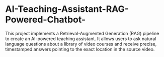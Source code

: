 # AI-Teaching-Assistant-RAG-Powered-Chatbot-
This project implements a Retrieval-Augmented Generation (RAG) pipeline to create an AI-powered teaching assistant. It allows users to ask natural language questions about a library of video courses and receive precise, timestamped answers pointing to the exact location in the source video.
